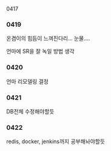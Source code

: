 0417



### 0419

온겸이의 힘듬이 느껴진다리... 눈물....

언마에 SR을 잘 녹일 방법 생각



### 0420

언마 리모델링 결정



### 0421

DB전체 수정해야할듯



### 0422

redis, docker, jenkins까지 공부해놔야할듯